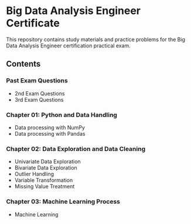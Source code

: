 # Big Data Analysis Engineer Certificate
This repository contains study materials and practice problems for the Big Data Analysis Engineer certification practical exam.

## Contents
### Past Exam Questions
- 2nd Exam Questions
- 3rd Exam Questions
### Chapter 01: Python and Data Handling
- Data processing with NumPy
- Data processing with Pandas
### Chapter 02: Data Exploration and Data Cleaning
- Univariate Data Exploration
- Bivariate Data Exploration
- Outlier Handling
- Variable Transformation
- Missing Value Treatment
### Chapter 03: Machine Learning Process
- Machine Learning
